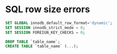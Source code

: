 # SQL row size errors
```sql
SET GLOBAL innodb_default_row_format='dynamic';
SET SESSION innodb_strict_mode = 0;
SET SESSION FOREIGN_KEY_CHECKS = 0;

DROP TABLE `table_name`;
CREATE TABLE `table_name` (...);
```
